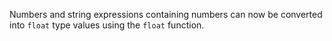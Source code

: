 Numbers and string expressions containing numbers can now be converted into
`float` type values using the `float` function.
